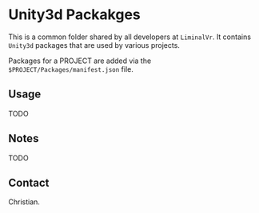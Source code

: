 # Unity3d Packakges

This is a common folder shared by all developers at `LiminalVr`. It contains `Unity3d` packages that are used by various projects.

Packages for a PROJECT are added via the `$PROJECT/Packages/manifest.json` file.

## Usage

TODO

## Notes

TODO

## Contact

Christian.



